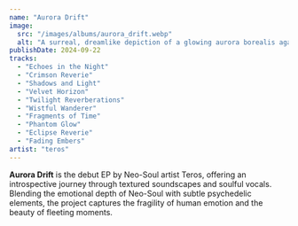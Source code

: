 ```yaml
---
name: "Aurora Drift"
image:
  src: "/images/albums/aurora_drift.webp"
  alt: "A surreal, dreamlike depiction of a glowing aurora borealis against a dark, starry sky with hints of abstract textures"
publishDate: 2024-09-22
tracks:
  - "Echoes in the Night"
  - "Crimson Reverie"
  - "Shadows and Light"
  - "Velvet Horizon"
  - "Twilight Reverberations"
  - "Wistful Wanderer"
  - "Fragments of Time"
  - "Phantom Glow"
  - "Eclipse Reverie"
  - "Fading Embers"
artist: "teros"
---
```


**Aurora Drift** is the debut EP by Neo-Soul artist Teros, offering an introspective journey through textured soundscapes and soulful vocals. Blending the emotional depth of Neo-Soul with subtle psychedelic elements, the project captures the fragility of human emotion and the beauty of fleeting moments.
